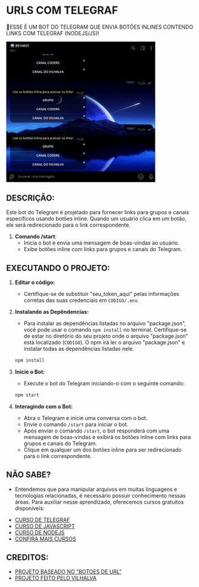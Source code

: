 # URLS COM TELEGRAF
🤤ESSE É UM BOT DO TELEGRAM QUE ENVIA BOTÕES INLINES CONTENDO LINKS COM TELEGRAF (NODEJS/JS)!

<img src="FOTO.png" align="center" width="400"> <br>

## DESCRIÇÃO:
Este bot do Telegram é projetado para fornecer links para grupos e canais específicos usando botões inline. Quando um usuário clica em um botão, ele será redirecionado para o link correspondente.

1. **Comando /start**:
   - Inicia o bot e envia uma mensagem de boas-vindas ao usuário.
   - Exibe botões inline com links para grupos e canais do Telegram.

## EXECUTANDO O PROJETO:
1. **Editar o código:**
   - Certifique-se de substituir "seu_token_aqui" pelas informações corretas das suas credenciais em `CODIGO/.env`.

2. **Instalando as Depêndencias:**
   - Para instalar as dependências listadas no arquivo "package.json", você pode usar o comando `npm install` no terminal. Certifique-se de estar no diretório do seu projeto onde o arquivo "package.json" está localizado (`CODIGO`). O npm irá ler o arquivo "package.json" e instalar todas as dependências listadas nele. 

   ```bash
   npm install
   ```

3. **Inicie o Bot:**
   - Execute o bot do Telegram iniciando-o com o seguinte comando:
    ```bash
    npm start
    ```

4. **Interagindo com o Bot:**
   - Abra o Telegram e inicie uma conversa com o bot.
   - Envie o comando `/start` para iniciar o bot.
   - Após enviar o comando `/start`, o bot responderá com uma mensagem de boas-vindas e exibirá os botões inline com links para grupos e canais do Telegram.
   - Clique em qualquer um dos botões inline para ser redirecionado para o link correspondente.

## NÃO SABE?
- Entendemos que para manipular arquivos em muitas linguagens e tecnologias relacionadas, é necessário possuir conhecimento nessas áreas. Para auxiliar nesse aprendizado, oferecemos cursos gratuitos disponíveis:
* [CURSO DE TELEGRAF](https://github.com/VILHALVA/CURSO-DE-TELEGRAF)
* [CURSO DE JAVASCRIPT](https://github.com/VILHALVA/CURSO-DE-JAVASCRIPT)
* [CURSO DE NODEJS](https://github.com/VILHALVA/CURSO-DE-NODEJS)
* [CONFIRA MAIS CURSOS](https://github.com/VILHALVA?tab=repositories&q=+topic:CURSO)

## CREDITOS:
- [PROJETO BASEADO NO "BOTOES DE URL"](https://github.com/VILHALVA/BOTOES-DE-URL)
- [PROJETO FEITO PELO VILHALVA](https://github.com/VILHALVA)

